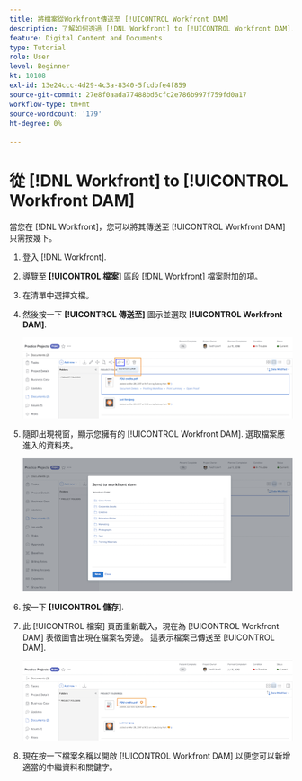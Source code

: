 ```yaml
---
title: 將檔案從Workfront傳送至 [!UICONTROL Workfront DAM]
description: 了解如何透過 [!DNL Workfront] to [!UICONTROL Workfront DAM].
feature: Digital Content and Documents
type: Tutorial
role: User
level: Beginner
kt: 10108
exl-id: 13e24ccc-4d29-4c3a-8340-5fcdbfe4f859
source-git-commit: 27e8f0aada77488bd6cfc2e786b997f759fd0a17
workflow-type: tm+mt
source-wordcount: '179'
ht-degree: 0%

---
```


# 從 [!DNL Workfront] to [!UICONTROL Workfront DAM]

當您在 [!DNL Workfront]，您可以將其傳送至 [!UICONTROL Workfront DAM] 只需按幾下。

1. 登入 [!DNL Workfront].
1. 導覽至 **[!UICONTROL 檔案]** 區段 [!DNL Workfront] 檔案附加的項。
1. 在清單中選擇文檔。
1. 然後按一下 **[!UICONTROL 傳送至]** 圖示並選取 **[!UICONTROL Workfront DAM]**.

   ![的影像 [!UICONTROL 共用至] 圖示 [!DNL Workfront]](assets/04-send-to-wrkfront-dam.png)

1. 隨即出現視窗，顯示您擁有的 [!UICONTROL Workfront DAM]. 選取檔案應進入的資料夾。

   ![視窗的影像，顯示您有權在 [!UICONTROL Workfront DAM]](assets/05-workfront-dam-folders.png)

1. 按一下 **[!UICONTROL 儲存]**.
1. 此 [!UICONTROL 檔案] 頁面重新載入，現在為 [!UICONTROL Workfront DAM] 表徵圖會出現在檔案名旁邊。 這表示檔案已傳送至 [!UICONTROL DAM].

   ![的影像 [!UICONTROL Workfront DAM] 表徵圖出現在檔案名旁邊](assets/06-dam-logo.png)

1. 現在按一下檔案名稱以開啟 [!UICONTROL Workfront DAM] 以便您可以新增適當的中繼資料和關鍵字。
